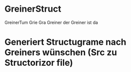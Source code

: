 # GreinerStruct
GreinerTum
Grie Gra Greiner der Greiner ist da

# Generiert Structugrame nach Greiners wünschen (Src zu Structorizor file)

